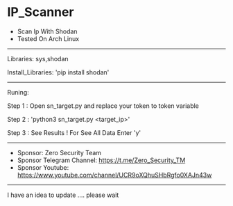 # IP_Scanner
* Scan Ip With Shodan
* Tested On Arch Linux

_______________________________________________________

Libraries: sys,shodan

Install_Libraries: 'pip install shodan'

_______________________________________________________

Runing:

Step 1 : Open sn_target.py and replace your token to token variable

Step 2 : 'python3 sn_target.py <target_ip>'

Step 3 : See Results ! For See All Data Enter 'y'

_______________________________________________________
* Sponsor: Zero Security Team
* Sponsor Telegram Channel: https://t.me/Zero_Security_TM
* Sponsor Youtube: https://www.youtube.com/channel/UCR9oXQhuSHbRgfo0XAJn43w
_______________________________________________________

I have an idea to update .... please wait
